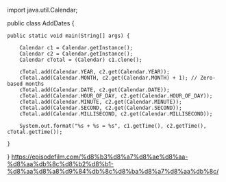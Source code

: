 import java.util.Calendar;

public class AddDates {

    public static void main(String[] args) {

        Calendar c1 = Calendar.getInstance();
        Calendar c2 = Calendar.getInstance();
        Calendar cTotal = (Calendar) c1.clone();

        cTotal.add(Calendar.YEAR, c2.get(Calendar.YEAR));
        cTotal.add(Calendar.MONTH, c2.get(Calendar.MONTH) + 1); // Zero-based months
        cTotal.add(Calendar.DATE, c2.get(Calendar.DATE));
        cTotal.add(Calendar.HOUR_OF_DAY, c2.get(Calendar.HOUR_OF_DAY));
        cTotal.add(Calendar.MINUTE, c2.get(Calendar.MINUTE));
        cTotal.add(Calendar.SECOND, c2.get(Calendar.SECOND));
        cTotal.add(Calendar.MILLISECOND, c2.get(Calendar.MILLISECOND));

        System.out.format("%s + %s = %s", c1.getTime(), c2.getTime(), cTotal.getTime());

    }
}
https://episodefilm.com/%d8%b3%d8%a7%d8%ae%d8%aa-%d8%aa%db%8c%d8%b2%d8%b1-%d8%aa%d8%a8%d9%84%db%8c%d8%ba%d8%a7%d8%aa%db%8c/
